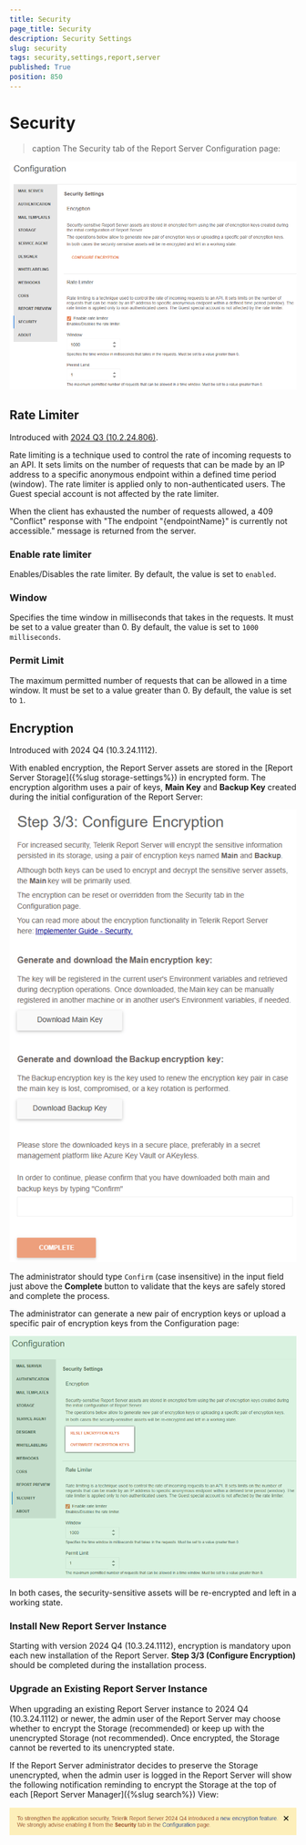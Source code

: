 ```yaml
---
title: Security
page_title: Security
description: Security Settings
slug: security
tags: security,settings,report,server
published: True
position: 850
---
```


# Security

>caption The Security tab of the Report Server Configuration page:

![The Report Server Configuration page.](../../images/report-server-images/security-rate-limiter-configuration.png)

## Rate Limiter

Introduced with [2024 Q3 (10.2.24.806)](https://www.telerik.com/support/whats-new/report-server/release-history/progress-telerik-report-server-2024-q3-10-2-24-806).

Rate limiting is a technique used to control the rate of incoming requests to an API. It sets limits on the number of requests that can be made by an IP address to a specific anonymous endpoint within a defined time period (window). The rate limiter is applied only to non-authenticated users. The Guest special account is not affected by the rate limiter.

When the client has exhausted the number of requests allowed, a 409 "Conflict" response with "The endpoint "{endpointName}" is currently not accessible." message is returned from the server.

### Enable rate limiter

Enables/Disables the rate limiter. By default, the value is set to `enabled`.

### Window

Specifies the time window in milliseconds that takes in the requests. It must be set to a value greater than 0. By default, the value is set to `1000 milliseconds`.

### Permit Limit

The maximum permitted number of requests that can be allowed in a time window. It must be set to a value greater than 0. By default, the value is set to `1`.

## Encryption

Introduced with 2024 Q4 (10.3.24.1112).

With enabled encryption, the Report Server assets are stored in the [Report Server Storage]({%slug storage-settings%}) in encrypted form. The encryption algorithm uses a pair of keys, __Main Key__ and __Backup Key__ created during the initial configuration of the Report Server:

![The Encryption page of the Report Server Configuration with the buttons to download the encryption keys.](../../images/report-server-images/security-configure-encryption.png)

The administrator should type `Confirm` (case insensitive) in the input field just above the __Complete__ button to validate that the keys are safely stored and complete the process.

The administrator can generate a new pair of encryption keys or upload a specific pair of encryption keys from the Configuration page:

![Buttons to reset or upload the encryption keys in the Report Server Configuration page.](../../images/report-server-images/security-reset-upload-encryption-keys.png)

In both cases, the security-sensitive assets will be re-encrypted and left in a working state.

### Install New Report Server Instance

Starting with version 2024 Q4 (10.3.24.1112), encryption is mandatory upon each new installation of the Report Server. __Step 3/3 (Configure Encryption)__ should be completed during the installation process.

### Upgrade an Existing Report Server Instance

When upgrading an existing Report Server instance to 2024 Q4 (10.3.24.1112) or newer, the admin user of the Report Server may choose whether to encrypt the Storage (recommended) or keep up with the unencrypted Storage (not recommended). Once encrypted, the Storage cannot be reverted to its unencrypted state.

If the Report Server administrator decides to preserve the Storage unencrypted, when the admin user is logged in the Report Server will show the following notification reminding to encrypt the Storage at the top of each [Report Server Manager]({%slug search%}) View:

![The message reminding the administrator to enable encryption in the Report Server.](../../images/report-server-images/security-enable-encryption-message.png)

